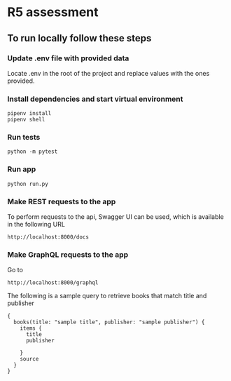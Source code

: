 # R5 assessment

## To run locally follow these steps

### Update .env file with provided data
Locate .env in the root of the project and replace values with the ones provided.

### Install dependencies and start virtual environment
```
pipenv install
pipenv shell
```

### Run tests
```
python -m pytest
```

### Run app
```
python run.py
```

### Make REST requests to the app
To perform requests to the api, Swagger UI can be used, which is available in the following URL
```
http://localhost:8000/docs
```

### Make GraphQL requests to the app
Go to 
```
http://localhost:8000/graphql
```

The following is a sample query to retrieve books that match title and publisher
```
{
  books(title: "sample title", publisher: "sample publisher") {
    items {
      title
      publisher
      
    }
    source
  }
}
```

